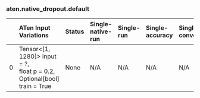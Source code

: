 ### aten.native_dropout.default
|    | ATen Input Variations                                                         | Status   | Single-native-run   | Single-run   | Single-accuracy   | Single-converted   |
|---:|:------------------------------------------------------------------------------|:---------|:--------------------|:-------------|:------------------|:-------------------|
|  0 | Tensor<[1, 1280]> input = ?,<br>float p = 0.2,<br>Optional[bool] train = True | None     | N/A                 | N/A          | N/A               | N/A                |

